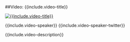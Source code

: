 ##Video: {{include.video-title}}

[![{{include.video-title}}](http://img.youtube.com/vi/{{include.video-id}}/0.jpg)](http://www.youtube.com/watch?v={{include.video-id}} "Architecting for Continuous Delivery")

{{include.video-speaker}} {{include.video-speaker-twitter}}

{{include.video-description}}